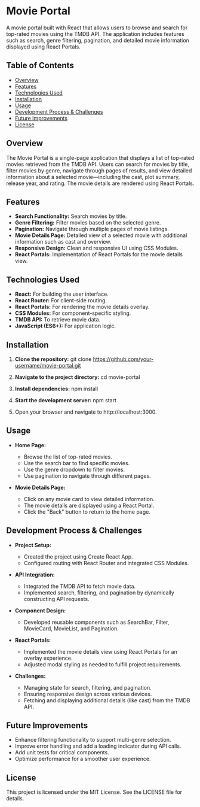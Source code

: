 # Movie Portal

A movie portal built with React that allows users to browse and search for top-rated movies using the TMDB API. The application includes features such as search, genre filtering, pagination, and detailed movie information displayed using React Portals.

## Table of Contents

- [Overview](#overview)
- [Features](#features)
- [Technologies Used](#technologies-used)
- [Installation](#installation)
- [Usage](#usage)
- [Development Process & Challenges](#development-process--challenges)
- [Future Improvements](#future-improvements)
- [License](#license)

## Overview

The Movie Portal is a single-page application that displays a list of top-rated movies retrieved from the TMDB API. Users can search for movies by title, filter movies by genre, navigate through pages of results, and view detailed information about a selected movie—including the cast, plot summary, release year, and rating. The movie details are rendered using React Portals.

## Features

- **Search Functionality:** Search movies by title.
- **Genre Filtering:** Filter movies based on the selected genre.
- **Pagination:** Navigate through multiple pages of movie listings.
- **Movie Details Page:** Detailed view of a selected movie with additional information such as cast and overview.
- **Responsive Design:** Clean and responsive UI using CSS Modules.
- **React Portals:** Implementation of React Portals for the movie details view.

## Technologies Used

- **React:** For building the user interface.
- **React Router:** For client-side routing.
- **React Portals:** For rendering the movie details overlay.
- **CSS Modules:** For component-specific styling.
- **TMDB API:** To retrieve movie data.
- **JavaScript (ES6+):** For application logic.

## Installation

1. **Clone the repository:**
   git clone https://github.com/your-username/movie-portal.git

2. **Navigate to the project directory:**
   cd movie-portal

3. **Install dependencies:**
   npm install

4. **Start the development server:**
   npm start

5. Open your browser and navigate to http://localhost:3000.

## Usage

- **Home Page:**
  - Browse the list of top-rated movies.
  - Use the search bar to find specific movies.
  - Use the genre dropdown to filter movies.
  - Use pagination to navigate through different pages.
  
- **Movie Details Page:**
  - Click on any movie card to view detailed information.
  - The movie details are displayed using a React Portal.
  - Click the "Back" button to return to the home page.

## Development Process & Challenges

- **Project Setup:**
  - Created the project using Create React App.
  - Configured routing with React Router and integrated CSS Modules.
  
- **API Integration:**
  - Integrated the TMDB API to fetch movie data.
  - Implemented search, filtering, and pagination by dynamically constructing API requests.
  
- **Component Design:**
  - Developed reusable components such as SearchBar, Filter, MovieCard, MovieList, and Pagination.
  
- **React Portals:**
  - Implemented the movie details view using React Portals for an overlay experience.
  - Adjusted modal styling as needed to fulfill project requirements.
  
- **Challenges:**
  - Managing state for search, filtering, and pagination.
  - Ensuring responsive design across various devices.
  - Fetching and displaying additional details (like cast) from the TMDB API.

## Future Improvements

- Enhance filtering functionality to support multi-genre selection.
- Improve error handling and add a loading indicator during API calls.
- Add unit tests for critical components.
- Optimize performance for a smoother user experience.

## License

This project is licensed under the MIT License. See the LICENSE file for details.
